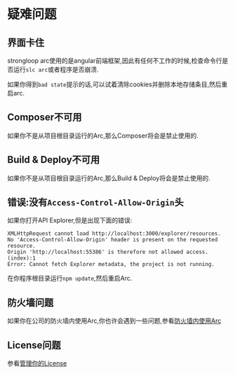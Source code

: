 # 疑难问题
## 界面卡住
strongloop arc使用的是angular前端框架,因此有任何不工作的时候,检查命令行是否运行`slc arc`或者程序是否崩溃.

如果你得到`bad state`提示的话,可以试着清除cookies并删除本地存储条目,然后重启arc.

## Composer不可用
如果你不是从项目根目录运行的Arc,那么Composer将会是禁止使用的.

## Build & Deploy不可用
如果你不是从项目根目录运行的Arc,那么Build & Deploy将会是禁止使用的.

## 错误:没有`Access-Control-Allow-Origin`头
如果你打开API Explorer,但是出现下面的错误:
```shell
XMLHttpRequest cannot load http://localhost:3000/explorer/resources. 
No 'Access-Control-Allow-Origin' header is present on the requested resource. 
Origin 'http://localhost:55386' is therefore not allowed access. (index):1
Error: Cannot fetch Explorer metadata, the project is not running.
```
在你程序根目录运行`npm update`,然后重启Arc.

## 防火墙问题
如果你在公司的防火墙内使用Arc,你也许会遇到一些问题,参看[防火墙内使用Arc](https://docs.strongloop.com/display/SL/Using+Arc+inside+a+firewall "https://docs.strongloop.com/display/SL/Using+Arc+inside+a+firewall")

## License问题
参看[管理你的License]()